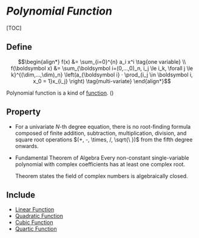# $Polynomial\ Function$

[TOC]

## Define
$$\begin{align*}
  f(x) &= \sum_{i=0}^{n} a_i x^i  \tag{one variable}  \\
  f(\boldsymbol x) &= \sum_{\boldsymbol i=(0,...,0)_n, i_j \le i_k, \forall j \le k}^{(\dim,...,\dim)_n} \left(a_{\boldsymbol i} · \prod_{i_j \in \boldsymbol i, x_0 = 1}x_{i_j} \right)  \tag{multi-variate}  
\end{align*}$$

Polynomial function is a kind of [function](./Function.md). ()

## Property

- For a univariate $N$-th degree equation, there is no root-finding formula composed of finite addition, subtraction, multiplication, division, and square root operations $(+, -, \times, /, \sqrt{\ })$ from the fifth degree onwards.

* Fundamental Theorem of Algebra
  Every non-constant single-variable polynomial with complex coefficients has at least one complex root. 
  
  Theorem states the field of complex numbers is algebraically closed.

## Include

* [Linear Function](./Linear_Function.md)  
* [Quadratic Function](./Quadratic_Function.md)
* [Cubic Function](./Cubic_Function.md)
* [Quartic Function](./Forth-Order_Function.md)